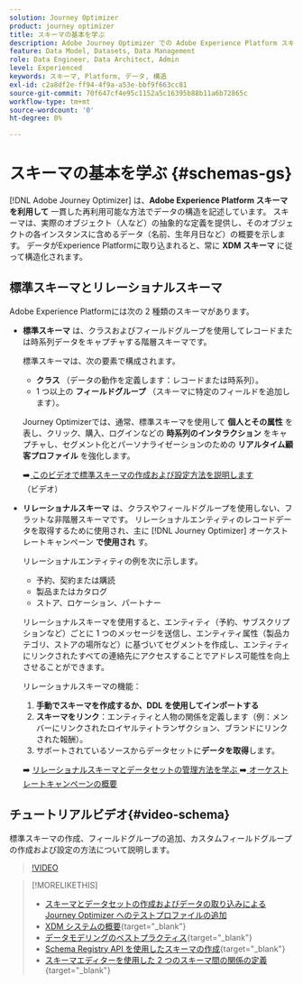 ```yaml
---
solution: Journey Optimizer
product: journey optimizer
title: スキーマの基本を学ぶ
description: Adobe Journey Optimizer での Adobe Experience Platform スキーマの使用方法について説明します。
feature: Data Model, Datasets, Data Management
role: Data Engineer, Data Architect, Admin
level: Experienced
keywords: スキーマ, Platform, データ, 構造
exl-id: c2a8df2e-ff94-4f9a-a53e-bbf9f663cc81
source-git-commit: 70f647cf4e95c1152a5c16395b88b11a6b72865c
workflow-type: tm+mt
source-wordcount: '0'
ht-degree: 0%

---
```


# スキーマの基本を学ぶ {#schemas-gs}

[!DNL Adobe Journey Optimizer] は、**Adobe Experience Platform スキーマを利用して** 一貫した再利用可能な方法でデータの構造を記述しています。 スキーマは、実際のオブジェクト（人など）の抽象的な定義を提供し、そのオブジェクトの各インスタンスに含めるデータ（名前、生年月日など）の概要を示します。 データがExperience Platformに取り込まれると、常に **XDM スキーマ** に従って構造化されます。

## 標準スキーマとリレーショナルスキーマ

Adobe Experience Platformには次の 2 種類のスキーマがあります。

* **標準スキーマ** は、クラスおよびフィールドグループを使用してレコードまたは時系列データをキャプチャする階層スキーマです。

  標準スキーマは、次の要素で構成されます。

   * **クラス** （データの動作を定義します：レコードまたは時系列）。
   * 1 つ以上の **フィールドグループ** （スキーマに特定のフィールドを追加します）。

  Journey Optimizerでは、通常、標準スキーマを使用して **個人とその属性** を表し、クリック、購入、ログインなどの **時系列のインタラクション** をキャプチャし、セグメント化とパーソナライゼーションのための **リアルタイム顧客プロファイル** を強化します。

  ➡️[ このビデオで標準スキーマの作成および設定方法を説明します ](#video-schema) （ビデオ）

* **リレーショナルスキーマ** は、クラスやフィールドグループを使用しない、フラットな非階層スキーマです。 リレーショナルエンティティのレコードデータを取得するために使用され、主に [!DNL Journey Optimizer] オーケストレートキャンペーン **で使用され** す。

  リレーショナルエンティティの例を次に示します。
   * 予約、契約または購読
   * 製品またはカタログ
   * ストア、ロケーション、パートナー

  リレーショナルスキーマを使用すると、エンティティ（予約、サブスクリプションなど）ごとに 1 つのメッセージを送信し、エンティティ属性（製品カテゴリ、ストアの場所など）に基づいてセグメントを作成し、エンティティにリンクされたすべての連絡先にアクセスすることでアドレス可能性を向上させることができます。

  リレーショナルスキーマの機能：

   1. **手動でスキーマを作成するか、DDL を使用してインポートする**
   1. **スキーマをリンク**：エンティティと人物の関係を定義します（例：メンバーにリンクされたロイヤルティトランザクション、ブランドにリンクされた報酬）。
   1. サポートされているソースからデータセットに&#x200B;**データを取得**&#x200B;します。

  ➡️ [ リレーショナルスキーマとデータセットの管理方法を学ぶ ](../orchestrated/gs-schemas.md)
➡️[ オーケストレートキャンペーンの概要 ](../orchestrated/gs-schemas.md)

## チュートリアルビデオ{#video-schema}

標準スキーマの作成、フィールドグループの追加、カスタムフィールドグループの作成および設定の方法について説明します。

>[!VIDEO](https://video.tv.adobe.com/v/3417458?quality=12&captions=jpn)

>[!MORELIKETHIS]
>
>* [スキーマとデータセットの作成およびデータの取り込みによる Journey Optimizer へのテストプロファイルの追加](../audience/creating-test-profiles.md)
>* [XDM システムの概要](https://experienceleague.adobe.com/docs/experience-platform/xdm/home.html?lang=ja){target="_blank"}
>* [データモデリングのベストプラクティス](https://experienceleague.adobe.com/docs/experience-platform/xdm/schema/best-practices.html?lang=ja){target="_blank"}
>* [Schema Registry API を使用したスキーマの作成](https://experienceleague.adobe.com/docs/experience-platform/xdm/tutorials/create-schema-api.html?lang=ja){target="_blank"}
>* [スキーマエディターを使用した 2 つのスキーマ間の関係の定義](https://experienceleague.adobe.com/docs/experience-platform/xdm/tutorials/relationship-ui.html?lang=ja){target="_blank"}
